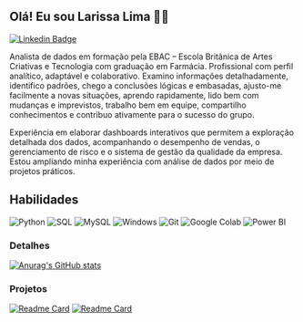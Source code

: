 ## Olá! Eu sou Larissa Lima :wave::smiley:
[![Linkedin Badge](https://img.shields.io/badge/-Larissa%20Lima-blue?style=flat-square&logo=linkedin&logoColor=white)](https://www.linkedin.com/in/larissa-lima-aa94b065/)

Analista de dados em formação pela EBAC – Escola Britânica de Artes Criativas e Tecnologia com graduação em Farmácia. Profissional com perfil analítico, adaptável e colaborativo. Examino informações detalhadamente, identifico padrões, chego a conclusões lógicas e embasadas, ajusto-me facilmente a novas situações, aprendo rapidamente, lido bem com mudanças e imprevistos, trabalho bem em equipe, compartilho conhecimentos e contribuo ativamente para o sucesso do grupo. 

Experiência em elaborar dashboards interativos que permitem a exploração detalhada dos dados, acompanhando o desempenho de vendas, o gerenciamento de risco e o sistema de gestão da qualidade da empresa. Estou ampliando minha experiência com análise de dados por meio de projetos práticos.


## Habilidades

![Python](https://img.shields.io/badge/python-3670A0?style=for-the-badge&logo=python&logoColor=ffdd54)
![SQL](https://img.shields.io/badge/SQL-0078D4?style=for-the-badge&logo=sqlite&logoColor=0078D4&color=000000)
![MySQL](https://img.shields.io/badge/MySQL-00000F?style=for-the-badge&logo=Mysql&logoColor=white)
![Windows](https://img.shields.io/badge/Windows-0078D6?style=for-the-badge&logo=Windows&logoColor=FFFFFF&color=0078D6)
![Git](https://img.shields.io/badge/GIT-E44C30?style=for-the-badge&logo=git&logoColor=white)
![Google Colab](https://img.shields.io/badge/GoogleColab-F38020?style=for-the-badge&logo=googlecolab&logoColor=white)
![Power BI](https://img.shields.io/badge/Power_BI-D9B000?style=for-the-badge&logo=Power%20BI&logoColor=FFFFFF&color=D9B000)

### Detalhes

[![Anurag's GitHub stats](https://github-readme-stats.vercel.app/api?username=Larissalcl&show_icons=true&theme=dark)](https://github.com/anuraghazra/github-readme-stats)

### Projetos

[![Readme Card](https://github-readme-stats.vercel.app/api/pin/?username=Larissalcl&repo=Analise_vendas_carros_python.github.io&theme=dark)](https://github.com/anuraghazra/github-readme-stats)
[![Readme Card](https://github-readme-stats.vercel.app/api/pin/?username=Larissalcl&repo=E-commerce_estatistica.github.io&theme=dark)](https://github.com/anuraghazra/github-readme-stats)
